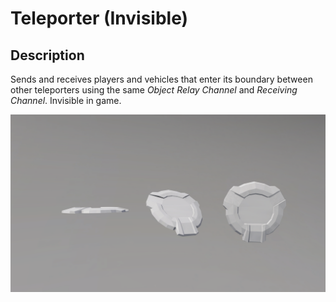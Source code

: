 # Teleporter (Invisible)

## Description

Sends and receives players and vehicles that enter its boundary between other teleporters using the same _Object Relay Channel_ and _Receiving Channel_. Invisible in game.

![Teleporter (Invisible)](../../../.gitbook/assets/images/objects/gameplay/teleporters/teleporter-invinsible.png)
